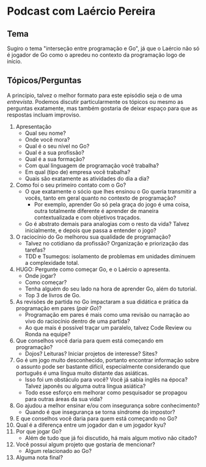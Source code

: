 # Podcast com Laércio Pereira

## Tema

Sugiro o tema "interseção entre programação e Go", já que o Laércio não só é jogador de Go como o apredeu no contexto da programação logo de início.

## Tópicos/Perguntas

A princípio, talvez o melhor formato para este episódio seja o de uma *entrevista*. Podemos discutir particularmente os tópicos ou mesmo as perguntas exatamente, mas também gostaria de deixar espaço para que as respostas incluam improviso.

1. Apresentação
    - Qual seu nome?
    - Onde você mora?
    - Qual é o seu nível no Go?
    - Qual é a sua profissão?
    - Qual é a sua formação?
    - Com qual linguagem de programação você trabalha?
    - Em qual (tipo de) empresa você trabalha?
    - Quais são exatamente as atividades do dia a dia?
1. Como foi o seu primeiro contato com o Go?
    - O que exatamente o sócio que lhes ensinou o Go queria transmitir a vocês, tanto em geral quanto no contexto de programação?
        - Por exemplo, aprender Go só pela graça do jogo é uma coisa, outra totalmente diferente é aprender de maneira contextualizada e com objetivos traçados.
    - Go é abstrato demais para analogias com o resto da vida? Talvez inicialmente, e depois que passa a entender o jogo?
1. O raciocínio do Go melhorou sua qualidade de programação?
    - Talvez no cotidiano da profissão? Organização e priorização das tarefas?
    - TDD e Tsumegos: isolamento de problemas em unidades diminuem a complexidade total.
1. HUGO: Pergunte como começar Go, e o Laércio o apresenta.
    - Onde jogar?
    - Como começar?
    - Tenha alguém do seu lado na hora de aprender Go, além do tutorial.
    - Top 3 de livros de Go.
1. As revisões de partida no Go impactaram a sua didática e prática da programação em pares (*pair Go*)?
    - Programação em pares é mais como uma revisão ou narração ao vivo do raciocínio dentro de uma partida?
    - Ao que mais é possível traçar um paralelo, talvez Code Review ou Ronda na equipe?
1. Que conselhos você daria para quem está começando em programação?
    - Dojos? Leituras? Iniciar projetos de interesse? Sites?
3. Go é um jogo muito desconhecido, portanto encontrar informação sobre o assunto pode ser bastante difícil, especialmente considerando que português é uma língua muito distante das asiáticas.
    - Isso foi um obstáculo para você? Você já sabia inglês na época? Talvez japonês ou alguma outra língua asiática?
    - Todo esse esforço em melhorar como pesquisador se propagou para outras áreas da sua vida?
4. Go ajudou a melhor ensinar e/ou com insegurança sobre conhecimento?
    - Quando é que insegurança se torna síndrome do impostor?
5. E que conselhos você daria para quem está começando no Go?
7. Qual é a diferença entre um jogador dan e um jogador kyu?
8. Por que jogar Go?
    - Além de tudo que já foi discutido, há mais algum motivo não citado?
9. Você possui algum projeto que gostaria de mencionar?
    - Algum relacionado ao Go?
10. Alguma nota final?
